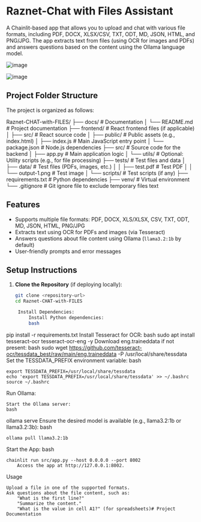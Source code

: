 
# Raznet-Chat with Files Assistant

A Chainlit-based app that allows you to upload and chat with various file formats, including PDF, DOCX, XLSX/CSV, TXT, ODT, MD, JSON, HTML, and PNG/JPG. The app extracts text from files (using OCR for images and PDFs) and answers questions based on the content using the Ollama language model.

![image](https://github.com/user-attachments/assets/5b29600d-e9aa-415e-a4d6-b9d2ac24211c)


![image](https://github.com/user-attachments/assets/c182bd96-4c0c-4629-946a-8b06482a6ebb)



## Project Folder Structure
The project is organized as follows:

Raznet-CHAT-with-FILES/
├── docs/                 # Documentation
│   └── README.md         # Project documentation
├── frontend/             # React frontend files (if applicable)
│   ├── src/              # React source code
│   ├── public/           # Public assets (e.g., index.html)
│   ├── index.js          # Main JavaScript entry point
│   └── package.json      # Node.js dependencies
├── src/                  # Source code for the backend
│   ├── app.py            # Main application logic
│   └── utils/            # Optional: Utility scripts (e.g., for file processing)
├── tests/                # Test files and data
│   ├── data/             # Test files (PDFs, images, etc.)
│   │   ├── test.pdf      # Test PDF
│   │   └── output-1.png  # Test image
│   └── scripts/          # Test scripts (if any)
├── requirements.txt      # Python dependencies
├── venv/                 # Virtual environment
└── .gitignore            # Git ignore file to exclude temporary files
text

## Features
- Supports multiple file formats: PDF, DOCX, XLS/XLSX, CSV, TXT, ODT, MD, JSON, HTML, PNG/JPG
- Extracts text using OCR for PDFs and images (via Tesseract)
- Answers questions about file content using Ollama (`llama3.2:1b` by default)
- User-friendly prompts and error messages

## Setup Instructions
1. **Clone the Repository** (if deploying locally):
   ```bash
   git clone <repository-url>
   cd Raznet-CHAT-with-FILES

    Install Dependencies:
        Install Python dependencies:
        bash

pip install -r requirements.txt
Install Tesseract for OCR:
bash
sudo apt install tesseract-ocr tesseract-ocr-eng -y
Download eng.traineddata if not present:
bash
sudo wget https://github.com/tesseract-ocr/tessdata_best/raw/main/eng.traineddata -P /usr/local/share/tessdata
Set the TESSDATA_PREFIX environment variable:
bash

    export TESSDATA_PREFIX=/usr/local/share/tessdata
    echo 'export TESSDATA_PREFIX=/usr/local/share/tessdata' >> ~/.bashrc
    source ~/.bashrc

Run Ollama:

    Start the Ollama server:
    bash

ollama serve
Ensure the desired model is available (e.g., llama3.2:1b or llama3.2:3b):
bash

    ollama pull llama3.2:1b

Start the App:
bash

    chainlit run src/app.py --host 0.0.0.0 --port 8002
        Access the app at http://127.0.0.1:8002.

Usage

    Upload a file in one of the supported formats.
    Ask questions about the file content, such as:
        "What is the first line?"
        "Summarize the content."
        "What is the value in cell A1?" (for spreadsheets)# Project Documentation
